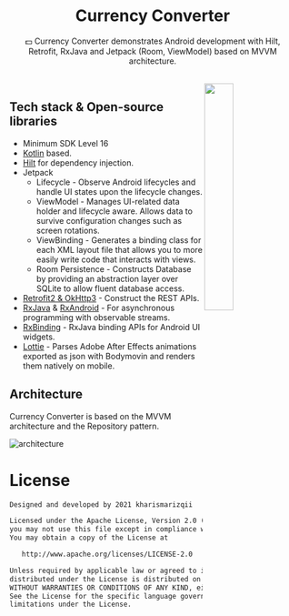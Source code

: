 <h1 align="center">Currency Converter</h1>

<p align="center">  
💵 Currency Converter demonstrates Android development with Hilt, Retrofit, RxJava and Jetpack (Room, ViewModel) based on MVVM architecture.
</p>
</br>

<img src="democonverter.gif" align="right" width="32%"/>

## Tech stack & Open-source libraries
- Minimum SDK Level 16
- [Kotlin](https://kotlinlang.org/) based.
- [Hilt](https://dagger.dev/hilt/) for dependency injection.
- Jetpack
  - Lifecycle - Observe Android lifecycles and handle UI states upon the lifecycle changes.
  - ViewModel - Manages UI-related data holder and lifecycle aware. Allows data to survive configuration changes such as screen rotations.
  - ViewBinding - Generates a binding class for each XML layout file that allows you to more easily write code that interacts with views.
  - Room Persistence - Constructs Database by providing an abstraction layer over SQLite to allow fluent database access.
- [Retrofit2 & OkHttp3](https://github.com/square/retrofit) - Construct the REST APIs.
- [RxJava](https://github.com/ReactiveX/RxJava) & [RxAndroid](https://github.com/ReactiveX/RxAndroid) - For asynchronous programming with observable streams.
- [RxBinding](https://github.com/JakeWharton/RxBinding) - RxJava binding APIs for Android UI widgets.
- [Lottie](https://github.com/airbnb/lottie-android) - Parses Adobe After Effects animations exported as json with Bodymovin and renders them natively on mobile.

## Architecture
Currency Converter is based on the MVVM architecture and the Repository pattern.

![architecture](https://user-images.githubusercontent.com/24237865/77502018-f7d36000-6e9c-11ea-92b0-1097240c8689.png)

# License
```xml
Designed and developed by 2021 kharismarizqii

Licensed under the Apache License, Version 2.0 (the "License");
you may not use this file except in compliance with the License.
You may obtain a copy of the License at

   http://www.apache.org/licenses/LICENSE-2.0

Unless required by applicable law or agreed to in writing, software
distributed under the License is distributed on an "AS IS" BASIS,
WITHOUT WARRANTIES OR CONDITIONS OF ANY KIND, either express or implied.
See the License for the specific language governing permissions and
limitations under the License.
```
